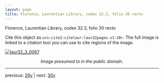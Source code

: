```yaml
---
layout: page
title: Florence, Laurentian Library, codex 32.3, folio 30 recto
---
```


Florence, Laurentian Library, codex 32.3, folio 30 recto

Cite this object as `urn:cite2:citelaur:laur32pages.v1:30r`.  The full image is linked to a citation tool you can use to cite regions of the image.

[![laur32_3_0067](http://www.homermultitext.org/iipsrv?IIIF=/project/homer/pyramidal/deepzoom/citelaur/laur32imgs/v1/laur32_3_0067.tif/full/800,/0/default.jpg)](http://www.homermultitext.org/ict2/?urn=urn:cite2:citelaur:laur32imgs.v1:laur32_3_0067) 

<p style="text-align: center; font-style: italic;">Image presumed to in the public domain.</p>

---

previous: [29v](../29v/) | next: [30v](../30v/)